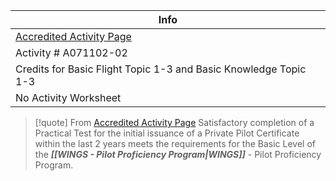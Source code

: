| Info                                                                                                                            |
| ------------------------------------------------------------------------------------------------------------------------------- |
| [Accredited Activity Page](https://www.faasafety.gov/WINGS/pub/accreditedactivities/accreditedActivityViewer.aspx?aaid=%201112) |
| Activity # A071102-02                                                                                                           | 
| Credits for Basic Flight Topic 1-3 and Basic Knowledge Topic 1-3                                                                                               |
| No Activity Worksheet                                                                                                           |

> [!quote] From [Accredited Activity Page](https://www.faasafety.gov/WINGS/pub/accreditedactivities/accreditedActivityViewer.aspx?aaid=%201112)
> Satisfactory completion of a Practical Test for the initial issuance of a Private Pilot Certificate within the last 2 years meets the requirements for the Basic Level of the **_[[WINGS - Pilot Proficiency Program|WINGS]]_** - Pilot Proficiency Program.